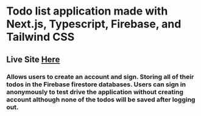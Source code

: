 # Todo list application made with Next.js, Typescript, Firebase, and Tailwind CSS

## Live Site [Here](https://todo.johncorrigan.dev/)

### Allows users to create an account and sign. Storing all of their todos in the Firebase firestore databases. Users can sign in anonymously to test drive the application without creating account although none of the todos will be saved after logging out.



